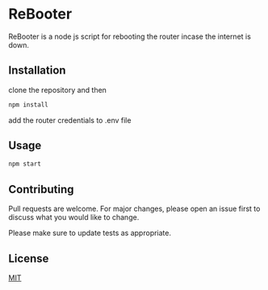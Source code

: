 # ReBooter

ReBooter is a node js script for rebooting the router incase the internet is down.

## Installation

clone the repository and then

```bash
npm install
```

add the router credentials to .env file
## Usage

```bash
npm start
```

## Contributing
Pull requests are welcome. For major changes, please open an issue first to discuss what you would like to change.

Please make sure to update tests as appropriate.

## License
[MIT](https://choosealicense.com/licenses/mit/)
